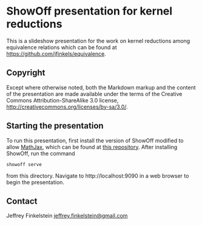 ShowOff presentation for kernel reductions
==========================================

This is a slideshow presentation for the work on kernel reductions among
equivalence relations which can be found at
https://github.com/jfinkels/equivalence.

Copyright
---------

Except where otherwise noted, both the Markdown markup and the content of the
presentation are made available under the terms of the Creative Commons
Attribution-ShareAlike 3.0 license,
http://creativecommons.org/licenses/by-sa/3.0/.

Starting the presentation
-------------------------

To run this presentation, first install the version of ShowOff modified to
allow [MathJax][1], which can be found at [this repository][2]. After
installing ShowOff, run the command

    showoff serve

from this directory. Navigate to http://localhost:9090 in a web browser to
begin the presentation.

[1]: http://mathjax.org
[2]: https://github.com/jfinkels/showoff/tree/mathjax-support

Contact
-------

Jeffrey Finkelstein <jeffrey.finkelstein@gmail.com>
